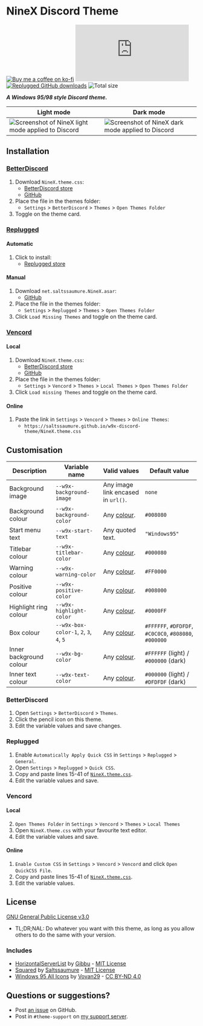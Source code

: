 [screenshot]:       https://user-images.githubusercontent.com/29710355/231909312-bf3786dc-317a-40c4-909b-b5dc58093b15.png
[light]:            https://user-images.githubusercontent.com/29710355/231909647-72871e7f-8763-4174-9c71-5f1bb7d401bc.png
[dark]:             https://user-images.githubusercontent.com/29710355/231909520-b24c4301-2d90-4c6c-9e5d-ca9ce20e3ba6.png

[css-color]:        https://developer.mozilla.org/en-US/docs/Web/CSS/color_value
[discord]:          https://discord.gg/uy8nKQVatp

[BetterDiscord]:    https://betterdiscord.app/
[Replugged]:        https://replugged.dev/
[Vencord]:          https://github.com/Vendicated/Vencord

[shield-donate]:    https://img.shields.io/badge/Donate-ko--fi-orange?style=flat-square&logo=kofi&logoColor=orange
[ko-fi]:            https://ko-fi.com/saltssaumure "Buy me a coffee!"

[shield-bd-dl]:     https://img.shields.io/github/downloads/Saltssaumure/w9x-discord-theme/NineX.theme.css?color=purple&label=BetterDiscord%20GitHub%20downloads&style=flat-square
[shield-asar-dl]:   https://img.shields.io/github/downloads/Saltssaumure/w9x-discord-theme/net.saltssaumure.NineX.asar?color=purple&label=Replugged%20GitHub%20downloads&style=flat-square
[shield-repo-size]: https://img.shields.io/github/repo-size/saltssaumure/w9x-discord-theme?style=flat-square "Total size"

[github]:           https://github.com/Saltssaumure/w9x-discord-theme
[issues]:           https://github.com/Saltssaumure/w9x-discord-theme/issues
[license]:          https://github.com/Saltssaumure/w9x-discord-theme/blob/main/LICENSE
[.theme.css]:       https://github.com/Saltssaumure/w9x-discord-theme/blob/main/NineX.theme.css

[hsl]:              https://github.com/DiscordStyles/HorizontalServerList
[hsl-author]:       https://github.com/Gibbu
[hsl-license]:      https://github.com/DiscordStyles/HorizontalServerList/blob/master/LICENSE.md

[squared]:          https://github.com/MiniDiscordThemes/Squared
[squared-author]:   https://github.com/Saltssaumure
[squared-license]:  https://github.com/MiniDiscordThemes/Squared/blob/main/LICENSE

[winicons]:         https://archive.org/details/windows-95-all-icons
[winicons-author]:  https://www.deviantart.com/vovan29
[winicons-license]: https://creativecommons.org/licenses/by-nd/4.0/

[release-bd]:       https://betterdiscord.app/theme/?id=933 "BetterDiscord store page"
[release-bd-gh]:    https://github.com/Saltssaumure/w9x-discord-theme/releases/latest/download/NineX.theme.css "Latest release"
[release-rp]:       https://replugged.dev/store/net.saltssaumure.NineX "Replugged store page"
[release-rp-gh]:    https://github.com/Saltssaumure/w9x-discord-theme/releases/latest/download/net.saltssaumure.NineX.asar "Latest release"

# NineX Discord Theme
[![Buy me a coffee on ko-fi][shield-donate]][ko-fi]
[![BetterDiscord GitHub downloads][shield-bd-dl]][release-bd-gh]
[![Replugged GitHub downloads][shield-asar-dl]][release-rp-gh]
![Total size][shield-repo-size]

***A Windows 95/98 style Discord theme.***

| Light mode                                                  | Dark mode                                                 |
| ----------------------------------------------------------- | --------------------------------------------------------- |
| ![Screenshot of NineX light mode applied to Discord][light] | ![Screenshot of NineX dark mode applied to Discord][dark] |

## Installation

### [BetterDiscord][BetterDiscord]
1. Download `NineX.theme.css`:
    - [BetterDiscord store][release-bd]
    - [GitHub][release-bd-gh]
2. Place the file in the themes folder:
    - `Settings` > `BetterDiscord` > `Themes` > `Open Themes Folder`
3. Toggle on the theme card.

### [Replugged][Replugged]
#### Automatic
1. Click to install:
    - [Replugged store][release-rp]
#### Manual
1. Download `net.saltssaumure.NineX.asar`:
    - [GitHub][release-rp-gh]
2. Place the file in the themes folder:
    - `Settings` > `Replugged` > `Themes` > `Open Themes Folder`
3. Click `Load Missing Themes` and toggle on the theme card.

### [Vencord][Vencord]
#### Local
1. Download `NineX.theme.css`:
    - [BetterDiscord store][release-bd]
    - [GitHub][release-bd-gh]
2. Place the file in the themes folder:
    - `Settings` > `Vencord` > `Themes` > `Local Themes` > `Open Themes Folder`
3. Click `Load missing Themes` and toggle on the theme card.
#### Online
1. Paste the link in `Settings` > `Vencord` > `Themes` > `Online Themes`:
    - `https://saltssaumure.github.io/w9x-discord-theme/NineX.theme.css`

## Customisation

| Description             | Variable name                           | Valid values                       | Default value                                         |
| ----------------------- | --------------------------------------- | ---------------------------------- | ----------------------------------------------------- |
| Background image        | `--w9x-background-image`                | Any image link encased in `url()`. | `none`                                                |
| Background colour       | `--w9x-background-color`                | Any [colour][css-color].           | `#008080`                                             |
| Start menu text         | `--w9x-start-text`                      | Any quoted text.                   | `"Windows95"`                                         |
| Titlebar colour         | `--w9x-titlebar-color`                  | Any [colour][css-color].           | `#000080`                                             |
| Warning colour          | `--w9x-warning-color`                   | Any [colour][css-color].           | `#FF0000`                                             |
| Positive colour         | `--w9x-positive-color`                  | Any [colour][css-color].           | `#008000`                                             |
| Highlight ring colour   | `--w9x-highlight-color`                 | Any [colour][css-color].           | `#0000FF`                                             |
| Box colour              | `--w9x-box-color-1`, `2`, `3`, `4`, `5` | Any [colour][css-color].           | `#FFFFFF`, `#DFDFDF`, `#C0C0C0`, `#808080`, `#000000` |
| Inner background colour | `--w9x-bg-color`                        | Any [colour][css-color].           | `#FFFFFF` (light) / `#000000` (dark)                  |
| Inner text colour       | `--w9x-text-color`                      | Any [colour][css-color].           | `#000000` (light) / `#DFDFDF` (dark)                  |

### BetterDiscord
1. Open `Settings` > `BetterDiscord` > `Themes`.
2. Click the pencil icon on this theme.
3. Edit the variable values and save changes.

### Replugged
1. Enable `Automatically Apply Quick CSS` in `Settings` > `Replugged` > `General`.
1. Open `Settings` > `Replugged` > `Quick CSS`.
3. Copy and paste lines 15-41 of [`NineX.theme.css`][.theme.css].
3. Edit the variable values and save.

### Vencord
#### Local
2. `Open Themes Folder` in `Settings` > `Vencord` > `Themes` > `Local Themes`
3. Open `NineX.theme.css` with your favourite text editor.
4. Edit the variable values and save.
#### Online
1. `Enable Custom CSS` in `Settings` > `Vencord` > `Vencord` and click `Open QuickCSS File`.
2. Copy and paste lines 15-41 of [`NineX.theme.css`][.theme.css].
3. Edit the variable values.

## License
[GNU General Public License v3.0][license]
- <span title="Too long; didn't read; not a lawyer">TL;DR;NAL</span>: Do whatever you want with this theme, as long as you allow others to do the same with your version.

### Includes
- [HorizontalServerList][hsl] by [Gibbu][hsl-author] - [MIT License][hsl-license]
- [Squared][squared] by [Saltssaumure][squared-author] - [MIT License][squared-license]
- [Windows 95 All Icons][winicons] by [Vovan29][winicons-author] - [CC BY-ND 4.0][winicons-license]

## Questions or suggestions?
- Post [an issue][issues] on GitHub.
- Post in `#theme-support` on [my support server][discord].